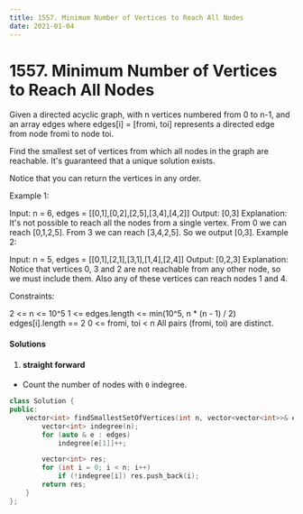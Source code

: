 ```yaml
---
title: 1557. Minimum Number of Vertices to Reach All Nodes
date: 2021-01-04
---
```

# 1557. Minimum Number of Vertices to Reach All Nodes
Given a directed acyclic graph, with n vertices numbered from 0 to n-1, and an array edges where edges[i] = [fromi, toi] represents a directed edge from node fromi to node toi.

Find the smallest set of vertices from which all nodes in the graph are reachable. It's guaranteed that a unique solution exists.

Notice that you can return the vertices in any order.

 

Example 1:



Input: n = 6, edges = [[0,1],[0,2],[2,5],[3,4],[4,2]]
Output: [0,3]
Explanation: It's not possible to reach all the nodes from a single vertex. From 0 we can reach [0,1,2,5]. From 3 we can reach [3,4,2,5]. So we output [0,3].
Example 2:



Input: n = 5, edges = [[0,1],[2,1],[3,1],[1,4],[2,4]]
Output: [0,2,3]
Explanation: Notice that vertices 0, 3 and 2 are not reachable from any other node, so we must include them. Also any of these vertices can reach nodes 1 and 4.
 

Constraints:

2 <= n <= 10^5
1 <= edges.length <= min(10^5, n * (n - 1) / 2)
edges[i].length == 2
0 <= fromi, toi < n
All pairs (fromi, toi) are distinct.

#### Solutions

1. #### straight forward

- Count the number of nodes with `0` indegree.

```cpp
class Solution {
public:
    vector<int> findSmallestSetOfVertices(int n, vector<vector<int>>& edges) {
        vector<int> indegree(n);
        for (auto & e : edges)
            indegree[e[1]]++;

        vector<int> res;
        for (int i = 0; i < n; i++)
            if (!indegree[i]) res.push_back(i);
        return res;
    }
};
```